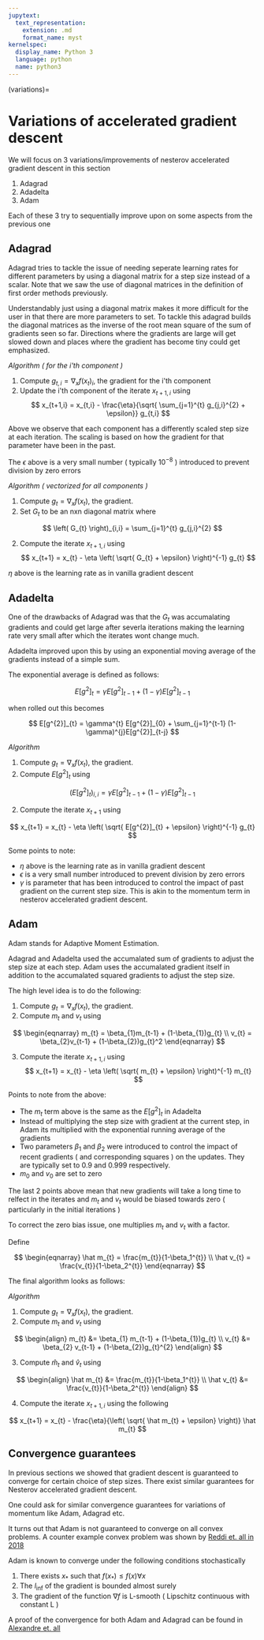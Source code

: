 ```yaml
---
jupytext:
  text_representation:
    extension: .md
    format_name: myst
kernelspec:
  display_name: Python 3
  language: python
  name: python3
---
```


(variations)=

# Variations of accelerated gradient descent

We will focus on 3 variations/improvements of nesterov accelerated gradient descent in this section

1. Adagrad
2. Adadelta
3. Adam

Each of these 3 try to sequentially improve upon on some aspects from the previous one

## Adagrad

Adagrad tries to tackle the issue of needing seperate learning rates for different parameters by using a diagonal matrix for a step size instead of a scalar. Note that we saw the use of diagonal matrices in the definition of first order methods previously.

Understandably just using a diagonal matrix makes it more difficult for the user in that there are more parameters to set. To tackle this adagrad builds the diagonal matrices as the inverse of the root mean square of the sum of gradients seen so far. Directions where the gradients are large will get slowed down and places where the gradient has become tiny could get emphasized.


*Algorithm ( for the i'th component )*

1. Compute $g_{t,i} = \nabla_{x} f(x_{t})_{i}$, the gradient for the i'th component
2. Update the i'th component of the iterate $x_{t+1,i}$ using 
$$
    x_{t+1,i} = x_{t,i} - \frac{\eta}{\sqrt{ \sum_{j=1}^{t} g_{j,i}^{2} + \epsilon}} g_{t,i}
$$

Above we observe that each component has a differently scaled step size at each iteration. The scaling is based on how the gradient for that parameter have been in the past.

The $\epsilon$ above is a very small number ( typically $10^{-8}$ ) introduced to prevent division by zero errors

*Algorithm ( vectorized for all components )*

1. Compute $g_{t} = \nabla_{x} f(x_{t})$, the gradient. 
2. Set $G_{t}$ to be an nxn diagonal matrix where

$$
    \left( G_{t} \right)_{i,i} = \sum_{j=1}^{t} g_{j,i}^{2}
$$

2. Compute the iterate $x_{t+1,i}$ using 
$$
    x_{t+1} = x_{t} - \eta \left( \sqrt{ G_{t} + \epsilon} \right)^{-1} g_{t}
$$

$\eta$ above is the learning rate as in vanilla gradient descent

## Adadelta

One of the drawbacks of Adagrad was that the $G_{t}$ was accumalating gradients and could get large after severla iterations making the learning rate very small after which the iterates wont change much.

Adadelta improved upon this by using an exponential moving average of the gradients instead of a simple sum.

The exponential average is defined as follows:

$$
    E[g^{2}]_{t} = \gamma E[g^{2}]_{t-1} + (1-\gamma)E[g^{2}]_{t-1}
$$

when rolled out this becomes

$$
    E[g^{2}]_{t} = \gamma^{t} E[g^{2}]_{0} + \sum_{j=1}^{t-1} (1-\gamma)^{j}E[g^{2}]_{t-j}
$$

*Algorithm*

1. Compute $g_{t} = \nabla_{x} f(x_{t})$, the gradient. 
2. Compute $E[g^{2}]_{t}$ using

$$
    \left( E[g^{2}]_{t} \right)_{i,i} = \gamma E[g^{2}]_{t-1} + (1-\gamma)E[g^{2}]_{t-1}
$$

2. Compute the iterate $x_{t+1}$ using 

$$
    x_{t+1} = x_{t} - \eta \left( \sqrt{ E[g^{2}]_{t} + \epsilon} \right)^{-1} g_{t}
$$


Some points to note:

* $\eta$ above is the learning rate as in vanilla gradient descent
* $\epsilon$ is a very small number introduced to prevent division by zero errors
* $\gamma$ is parameter that has been introduced to control the impact of past gradient on the current step size. This is akin to the momentum term in nesterov accelerated gradient descent.

## Adam

Adam stands for Adaptive Moment Estimation.

Adagrad and Adadelta used the accumalated sum of gradients to adjust the step size at each step. Adam uses the accumalated gradient itself in addition to the accumalated squared gradients to adjust the step size.

The high level idea is to do the following:

1. Compute $g_{t} = \nabla_{x} f(x_{t})$, the gradient. 
2. Compute $m_{t}$ and $v_{t}$ using

$$
\begin{eqnarray}
m_{t} = \beta_{1}m_{t-1} + (1-\beta_{1})g_{t} \\
v_{t} = \beta_{2}v_{t-1} + (1-\beta_{2})g_{t}^2
\end{eqnarray}
$$

3. Compute the iterate $x_{t+1,i}$ using 
$$
    x_{t+1} = x_{t} - \eta \left( \sqrt{ m_{t} + \epsilon} \right)^{-1} m_{t}
$$

Points to note from the above:

* The $m_{t}$ term above is the same as the $E[g^{2}]_{t}$ in Adadelta
* Instead of multiplying the step size with gradient at the current step, in Adam its multiplied with the exponential running average of the gradients
* Two parameters $\beta_{1}$ and $\beta_{2}$ were introduced to control the impact of recent gradients ( and corresponding squares ) on the updates. They are typically set to 0.9 and 0.999 respectively.
* $m_{0}$ and $v_{0}$ are set to zero


The last 2 points above mean that new gradients will take a long time to relfect in the iterates and $m_{t}$ and $v_{t}$ would be biased towards zero ( particularly in the initial iterations )

To correct the zero bias issue, one multiplies $m_{t}$ and $v_{t}$ with a factor.

Define 

$$
\begin{eqnarray}
\hat m_{t} = \frac{m_{t}}{1-\beta_1^{t}} \\
\hat v_{t} = \frac{v_{t}}{1-\beta_2^{t}}
\end{eqnarray}
$$

The final algorithm looks as follows:

*Algorithm*

1. Compute $g_{t} = \nabla_{x} f(x_{t})$, the gradient. 
2. Compute $m_{t}$ and $v_{t}$ using

$$
\begin{align}
    m_{t} &= \beta_{1} m_{t-1} + (1-\beta_{1})g_{t} \\
    v_{t} &= \beta_{2} v_{t-1} + (1-\beta_{2})g_{t}^{2}
\end{align}
$$

3. Compute $\hat m_{t}$ and $\hat v_{t}$ using

$$
\begin{align}
\hat m_{t} &= \frac{m_{t}}{1-\beta_1^{t}} \\
\hat v_{t} &= \frac{v_{t}}{1-\beta_2^{t}}
\end{align}
$$

4. Compute the iterate $x_{t+1,i}$ using the following

$$
    x_{t+1} = x_{t} - \frac{\eta}{\left( \sqrt{ \hat m_{t} + \epsilon} \right)} \hat m_{t}
$$

## Convergence guarantees

In previous sections we showed that gradient descent is guaranteed to converge for certain choice of step sizes. There exist similar guarantees for Nesterov accelerated gradient descent.

One could ask for similar convergence guarantees for variations of momentum like Adam, Adagrad etc.

It turns out that Adam is not guaranteed to converge on all convex problems. A counter example convex problem was shown by [Reddi et. all in 2018](https://arxiv.org/pdf/1904.09237.pdf)

Adam is known to converge under the following conditions stochastically

1. There exists $x_{*}$ such that $f(x_{*}) \leq f(x) \forall x$
2. The $l_{\inf}$ of the gradient is bounded almost surely
3. The gradient of the function $\nabla f$ is L-smooth ( Lipschitz continuous with constant L )

A proof of the convergence for both Adam and Adagrad can be found in [Alexandre et. all](https://arxiv.org/pdf/2003.02395.pdf)